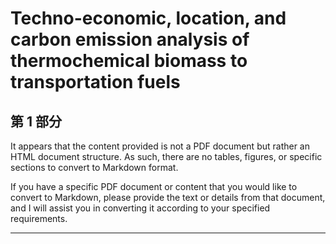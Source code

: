 # Techno-economic, location, and carbon emission analysis of thermochemical biomass to transportation fuels

## 第 1 部分

It appears that the content provided is not a PDF document but rather an HTML document structure. As such, there are no tables, figures, or specific sections to convert to Markdown format.

If you have a specific PDF document or content that you would like to convert to Markdown, please provide the text or details from that document, and I will assist you in converting it according to your specified requirements.

---

